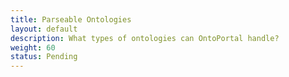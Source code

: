 ```yaml
---
title: Parseable Ontologies
layout: default
description: What types of ontologies can OntoPortal handle?
weight: 60
status: Pending
---
```


